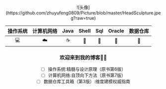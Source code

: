  <div align=center>![头像]
 (https://github.com/zhuyufeng0809/Picture/blob/master/HeadSculpture.jpeg?raw=true)

| 操作系统 | 计算机网络 | Java | Shell | Sql | Oracle | 数据仓库 |
| :-: | :-: | :-: | :-: | :-: | :-: | :-: | 
| 💻 | ☁️ | ☕️ | 🍔 | 🔦 | 💾 | 🎨 |

### <center>欢迎来到我的博客🤨🤨</center>

- [ ] 操作系统:精髓与设计原理（原书第6版）
- [ ] 计算机网络:自顶向下方法（原书第7版）
- [ ] 数据仓库工具箱（第3版）:维度建模权威指南